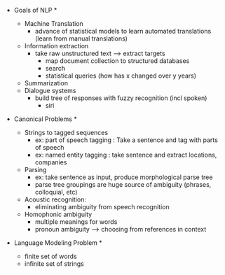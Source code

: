 * Goals of NLP *
	- Machine Translation
		- advance of statistical models to learn automated translations (learn from manual translations)
	- Information extraction
		- take raw unstructured text --> extract targets
			- map document collection to structured databases
			- search
			- statistical queries (how has x changed over y years)
	- Summarization
	- Dialogue systems
		- build tree of responses with fuzzy recognition (incl spoken)
			- siri

* Canonical Problems *
	- Strings to tagged sequences
		- ex: part of speech tagging : Take a sentence and tag with parts of speech
		- ex: named entity tagging : take sentence and extract locations, companies
	- Parsing
		- ex: take sentence as input, produce morphological parse tree
		- parse tree groupings are huge source of ambiguity (phrases, colloquial, etc)
	- Acoustic recognition:
		- eliminating ambiguity from speech recognition
	- Homophonic ambiguity
		- multiple meanings for words
		- pronoun ambiguity --> choosing from references in context

* Language Modeling Problem *
	- finite set of words
	- infinite set of strings